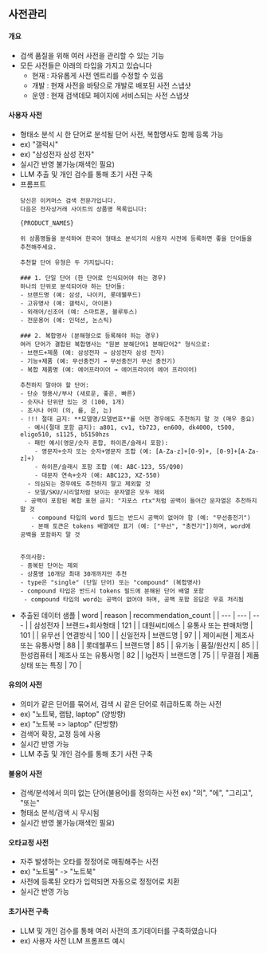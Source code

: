 ## 사전관리

#### 개요
- 검색 품질을 위해 여러 사전을 관리할 수 있는 기능
- 모든 사전들은 아래의 타입을 가지고 있습니다
  - 현재 : 자유롭게 사전 엔트리를 수정할 수 있음  
  - 개발 : 현재 사전을 바탕으로 개발로 배포된 사전 스냅샷  
  - 운영 : 현재 검색데모 페이지에 서비스되는 사전 스냅샷

#### 사용자 사전
- 형태소 분석 시 한 단어로 분석될 단어 사전, 복합명사도 함께 등록 가능
- ex) "갤럭시"
- ex) "삼성전자 삼성 전자"
- 실시간 반영 불가능(재색인 필요)
- LLM 추출 및 개인 검수를 통해 초기 사전 구축
- 프롬프트
  ````text
  당신은 이커머스 검색 전문가입니다.
  다음은 전자상거래 사이트의 상품명 목록입니다:
  
  {PRODUCT_NAMES}
  
  위 상품명들을 분석하여 한국어 형태소 분석기의 사용자 사전에 등록하면 좋을 단어들을 추천해주세요.
  
  추천할 단어 유형은 두 가지입니다:
  
  ### 1. 단일 단어 (한 단어로 인식되어야 하는 경우)
  하나의 단위로 분석되어야 하는 단어들:
  - 브랜드명 (예: 삼성, 나이키, 롯데웰푸드)
  - 고유명사 (예: 갤럭시, 아이폰)
  - 외래어/신조어 (예: 스마트폰, 블루투스)
  - 전문용어 (예: 인덕션, 논스틱)
  
  ### 2. 복합명사 (분해형으로 등록해야 하는 경우)
  여러 단어가 결합된 복합명사는 "원본 분해단어1 분해단어2" 형식으로:
  - 브랜드+제품 (예: 삼성전자 → 삼성전자 삼성 전자)
  - 기능+제품 (예: 무선충전기 → 무선충전기 무선 충전기)
  - 복합 제품명 (예: 에어프라이어 → 에어프라이어 에어 프라이어)
  
  추천하지 말아야 할 단어:
  - 단순 형용사/부사 (새로운, 좋은, 빠른)
  - 숫자나 단위만 있는 것 (100, 1개)
  - 조사나 어미 (의, 를, 은, 는)
  - !!! 절대 금지: **모델명/모델번호**를 어떤 경우에도 추천하지 말 것 (매우 중요)
    - 예시(절대 포함 금지): a801, cv1, tb723, en600, dk4000, t500, eligo510, s1125, b5150hzs
    - 패턴 예시(영문/숫자 혼합, 하이픈/슬래시 포함):
      - 영문자+숫자 또는 숫자+영문자 조합 (예: [A-Za-z]+[0-9]+, [0-9]+[A-Za-z]+)
      - 하이픈/슬래시 포함 조합 (예: ABC-123, 55/Q90)
      - 대문자 연속+숫자 (예: ABC123, XZ-550)
    - 의심되는 경우에도 추천하지 말고 제외할 것
    - 모델/SKU/시리얼처럼 보이는 문자열은 모두 제외
   - 공백이 포함된 복합 표현 금지: "지포스 rtx"처럼 공백이 들어간 문자열은 추천하지 말 것
     - compound 타입의 word 필드는 반드시 공백이 없어야 함 (예: "무선충전기")
     - 분해 토큰은 tokens 배열에만 표기 (예: ["무선", "충전기"])하며, word에 공백을 포함하지 말 것
  
  
  주의사항:
  - 중복된 단어는 제외
  - 상품명 10개당 최대 30개까지만 추천
  - type은 "single" (단일 단어) 또는 "compound" (복합명사)
  - compound 타입은 반드시 tokens 필드에 분해된 단어 배열 포함
   - compound 타입의 word는 공백이 없어야 하며, 공백 포함 응답은 무효 처리됨

  ````
- 추출된 데이터 샘플
  | word | reason | recommendation_count |
  | --- | --- | --- |
  | 삼성전자 | 브랜드+회사형태 | 121 |
  | 대원씨티에스 | 유통사 또는 판매처명 | 101 |
  | 유무선 | 연결방식 | 100 |
  | 신일전자 | 브랜드명 | 97 |
  | 제이씨현 | 제조사 또는 유통사명 | 88 |
  | 롯데웰푸드 | 브랜드명 | 85 |
  | 유기농 | 품질/원산지 | 85 |
  | 한성컴퓨터 | 제조사 또는 유통사명 | 82 |
  | lg전자 | 브랜드명 | 75 |
  | 무결점 | 제품 상태 또는 특징 | 70 |

#### 유의어 사전
- 의미가 같은 단어를 묶어서, 검색 시 같은 단어로 취급하도록 하는 사전
- ex) "노트북, 랩탑, laptop" (양방향)
- ex) "노트북 => laptop" (단방향) 
- 검색어 확장, 교정 등에 사용
- 실시간 반영 가능
- LLM 추출 및 개인 검수를 통해 초기 사전 구축

#### 불용어 사전
- 검색/분석에서 의미 없는 단어(불용어)를 정의하는 사전
  ex) "의", "에", "그리고", "또는"
- 형태소 분석/검색 시 무시됨
- 실시간 반영 불가능(재색인 필요)

#### 오타교정 사전
- 자주 발생하는 오타를 정정어로 매핑해주는 사전   
- ex) "노트붘" -> "노트북"
- 사전에 등록된 오타가 입력되면 자동으로 정정어로 치환
- 실시간 반영 가능

#### 초기사전 구축
- LLM 및 개인 검수를 통해 여러 사전의 초기데이터를 구축하였습니다
- ex) 사용자 사전 LLM 프롬프트 예시